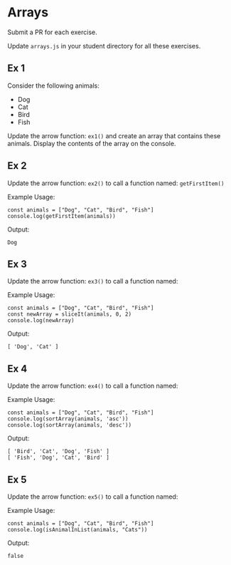 # Arrays
Submit a PR for each exercise. 

Update `arrays.js` in your student directory for all these exercises.

## Ex 1
Consider the following animals:
- Dog
- Cat
- Bird 
- Fish

Update the arrow function: `ex1()` and create an array that contains these animals.  Display the contents of the array on the console.

## Ex 2
Update the arrow function: `ex2()` to call a function named: `getFirstItem()`

Example Usage:
```
const animals = ["Dog", "Cat", "Bird", "Fish"]
console.log(getFirstItem(animals))
```

Output:
```
Dog
```

## Ex 3
Update the arrow function: `ex3()` to call a function named: 

Example Usage:
```
const animals = ["Dog", "Cat", "Bird", "Fish"]
const newArray = sliceIt(animals, 0, 2)
console.log(newArray)
```

Output:
```
[ 'Dog', 'Cat' ]
```

## Ex 4
Update the arrow function: `ex4()` to call a function named: 

Example Usage:
```
const animals = ["Dog", "Cat", "Bird", "Fish"]
console.log(sortArray(animals, 'asc'))
console.log(sortArray(animals, 'desc'))
```

Output:
```
[ 'Bird', 'Cat', 'Dog', 'Fish' ]
[ 'Fish', 'Dog', 'Cat', 'Bird' ]
```

## Ex 5
Update the arrow function: `ex5()` to call a function named: 

Example Usage:
```
const animals = ["Dog", "Cat", "Bird", "Fish"]
console.log(isAnimalInList(animals, "Cats"))
```

Output:
```
false
```
